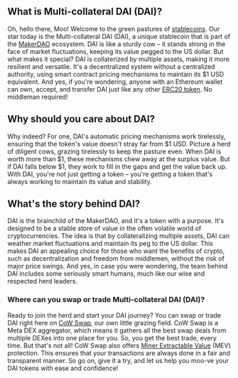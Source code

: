 <h2>What is Multi-collateral DAI (DAI)?</h2>

<p>Oh, hello there, Moo! Welcome to the green pastures of <a href="https://en.wikipedia.org/wiki/Stablecoin" target="_blank" rel="nofollow noreferrer noopener">stablecoins</a>. Our star today is the Multi-collateral DAI (DAI), a unique stablecoin that is part of the <a href="https://en.wikipedia.org/wiki/MakerDAO" target="_blank" rel="nofollow noreferrer noopener">MakerDAO</a> ecosystem. DAI is like a sturdy cow – it stands strong in the face of market fluctuations, keeping its value pegged to the US dollar. But what makes it special? DAI is collaterized by multiple assets, making it more resilient and versatile. It's a decentralized system without a centralized authority, using smart contract pricing mechanisms to maintain its $1 USD equivalent. And yes, if you're wondering, anyone with an Ethereum wallet can own, accept, and transfer DAI just like any other <a href="https://ethereum.org/en/developers/docs/standards/tokens/erc-20/" target="_blank" rel="nofollow noreferrer noopener">ERC20 token</a>. No middleman required!</p>

<h2>Why should you care about DAI?</h2>

<p>Why indeed? For one, DAI's automatic pricing mechanisms work tirelessly, ensuring that the token's value doesn't stray far from $1 USD. Picture a herd of diligent cows, grazing tirelessly to keep the pasture even. When DAI is worth more than $1, these mechanisms chew away at the surplus value. But if DAI falls below $1, they work to fill in the gaps and get the value back up. With DAI, you're not just getting a token – you're getting a token that's always working to maintain its value and stability.</p>

<h2>What's the story behind DAI?</h2>

<p>DAI is the brainchild of the MakerDAO, and it's a token with a purpose. It's designed to be a stable store of value in the often volatile world of cryptocurrencies. The idea is that by collateralizing multiple assets, DAI can weather market fluctuations and maintain its peg to the US dollar. This makes DAI an appealing choice for those who want the benefits of crypto, such as decentralization and freedom from middlemen, without the risk of major price swings. And yes, in case you were wondering, the team behind DAI includes some seriously smart humans, much like our wise and respected herd leaders.</p>

<h3>Where can you swap or trade Multi-collateral DAI (DAI)?</h3>

<p>Ready to join the herd and start your DAI journey? You can swap or trade DAI right here on <a href="https://swap.cow.fi/" target="_blank" rel="noopener">CoW Swap</a>, our own little grazing field. CoW Swap is a Meta DEX aggregator, which means it gathers all the best swap deals from multiple DEXes into one place for you. So, you get the best trade, every time. But that's not all! CoW Swap also offers <a href="https://ethereum.org/en/developers/docs/mev/#mev-extraction" target="_blank" rel="nofollow noreferrer noopener">Miner Extractable Value</a> (MEV) protection. This ensures that your transactions are always done in a fair and transparent manner. So go on, give it a try, and let us help you moo-ve your DAI tokens with ease and confidence!</p>